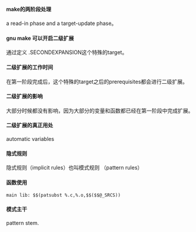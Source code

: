 #### make的两阶段处理
a read-in phase and a target-update phase。

#### gnu make 可以开启二级扩展
通过定义 .SECONDEXPANSION这个特殊的target。

#### 二级扩展的工作时间
在第一阶段完成后，这个特殊的target之后的prerequisites都会进行二级扩展。

#### 二级扩展的影响
大部分时候都没有影响，因为大部分的变量和函数都已经在第一阶段中完成扩展。

#### 二级扩展的真正用处
automatic variables

#### 隐式规则
隐式规则（implicit rules）也叫模式规则 （pattern rules）

#### 函数使用
```
main lib: $$(patsubst %.c,%.o,$$($$@_SRCS))
```
#### 模式主干
pattern stem.
